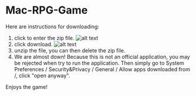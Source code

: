 # Mac-RPG-Game

Here are instructions for downloading:
1. click to enter the zip file.
  ![alt text](https://i.postimg.cc/x16017gc/Screen-Shot-2020-08-19-at-4-21-43-PM.png)
2. click download.
  ![alt text](https://i.postimg.cc/50Wxh2r6/Screen-Shot-2020-08-19-at-4-13-37-PM.png)
3. unzip the file, you can then delete the zip file. 
4. We are almost down! Because this is not an official application, you may be rejected when try to run the application. 
    Then simply go to System Preferences / Security&Privacy / General / Allow apps downloaded from /, 
    click "open anyway".
 
Enjoys the game!
